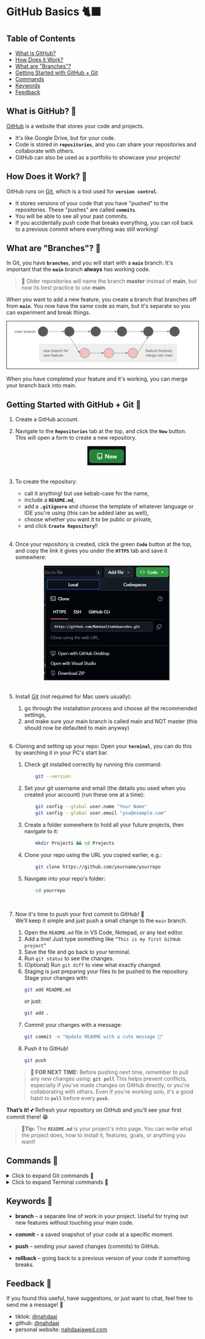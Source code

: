 # GitHub Basics 🐈‍⬛

<h2>Table of Contents</h2>

- [What is GitHub?](#what-is-github-)
- [How Does it Work?](#how-does-it-work-)
- [What are "Branches"?](#what-are-branches-)
- [Getting Started with GitHub + Git](#getting-started-with-github--git-)
- [Commands](#commands-)
- [Keywords](#keywords-)
- [Feedback](#feedback)

## What is GitHub? 🌸
[GitHub](www.github.com) is a website that stores your code and projects.
- It's like Google Drive, but for your code.
- Code is stored in **`repositories`**, and you can share your repositories and collaborate with others.
- GitHub can also be used as a portfolio to showcase your projects!


## How Does it Work? 🌸
GitHub runs on [Git](https://git-scm.com/), which is a tool used for **`version control`**.
- It stores versions of your code that you have "pushed" to the repositories. These "pushes" are called **`commits`**.
- You will be able to see all your past commits.
- If you accidentally push code that breaks everything, you can roll back to a previous commit where everything was still working!

## What are "Branches"? 🌸
In Git, you have **`branches`**, and you will start with a **`main`** branch. It's important that the **`main`** branch **always** has working code.

> 🖤 Older repositories will name the branch **master** instead of **main**, but now its best practice to use **main**.

When you want to add a new feature, you create a branch that branches off from **`main`**. You now have the same code as main, but it's separate so you can experiment and break things.

<img src="/images/git-branch.jpg" style="border:solid 1px">

When you have completed your feature and it's working, you can merge your branch back into main.

## Getting Started with GitHub + Git 🌸
1. Create a GitHub account.
    <br>
2. Navigate to the **`Repositories`** tab at the top, and click the **`New`** button. This will open a form to create a new repository.
    <div align=center>
        <img src="/images/new-repo-btn.jpg" height="50px">
    </div>
    <br>
3. To create the repository:
    - call it anything! but use kebab-case for the name,
    - include a **`README.md`**,
    - add a **`.gitignore`** and choose the template of whatever language or IDE you're using (this can be added later as well),
    - choose whether you want it to be public or private,
    - and click **`Create Repository`**!!
    <br>
4. Once your repository is created, click the green **`Code`** button at the top, and copy the link it gives you under the **`HTTPS`** tab and save it somewhere:
    <div align=center>
        <img src="/images/git-clone.jpg" height="300px">
    </div>
    <br>
5. Install [Git](https://git-scm.com/downloads) (not required for Mac users usually):
    1. go through the installation process and choose all the recommended settings,
    2. and make sure your main branch is called main and NOT master (this should now be defaulted to main anyway)
    <br>
6. Cloning and setting up your repo: Open your **`terminal`**, you can do this by searching it in your PC's start bar.
    1. Check git installed correctly by running this command:
        ```bash
            git --version
        ```
    2. Set your git username and email (the details you used when you created your account)  (run these one at a time):
        ```bash
            git config --global user.name "Your Name"
            git config --global user.email "you@example.com"
        ```
    3. Create a folder somewhere to hold all your future projects, then navigate to it:
        ```bash
            mkdir Projects && cd Projects
        ``` 
    4. Clone your repo using the URL you copied earlier, e.g.:
        ```bash
            git clone https://github.com/yourname/yourrepo
        ```
    5. Navigate into your repo's folder:
        ```bash
            cd yourrepo
        ```
        <br>
7. Now it's time to push your first commit to GitHub! 🌸  
   We’ll keep it simple and just push a small change to the `main` branch.

   1. Open the `README.md` file in VS Code, Notepad, or any text editor.
   2. Add a line! Just type something like `“This is my first GitHub project”`
   3. Save the file and go back to your terminal.
   4. Run `git status` to see the changes.
   5. (Optional) Run `git diff` to view what exactly changed.
   6. Staging is just preparing your files to be pushed to the repository. Stage your changes with:
      ```bash
      git add README.md
      ```
      or just:
      ```bash
      git add .
      ```
   7. Commit your changes with a message:
      ```bash
      git commit -m "Update README with a cute message 🌸"
      ```
   8. Push it to GitHub!
      ```bash
      git push
      ```
    > **🖤 FOR NEXT TIME:** Before pushing next time, remember to pull any new changes using:
        **`git pull`**
        This helps prevent conflicts, especially if you've made changes on GitHub directly, or you're collaborating with others. Even if you're working solo, it's a good habit to **`pull`** before every **`push`**.


**That’s it!** 💕 Refresh your repository on GitHub and you’ll see your first commit there! 😁

   > 🖤**Tip:** The **`README.md`** is your project's intro page. You can write what the project does, how to install it, features, goals, or anything you want!


## Commands 🌸

<details>
    <summary>Click to expand Git commands 🖤</summary>
<h3> Git </h3>

- **`git clone [url]`** – copies a GitHub repository onto your computer so you can work on it locally.  

- **`git init`** – turns a normal folder into a Git repository so Git can start tracking changes.  

- **`git add [file/folder]`** – stages specific changes (adds them to the "ready to commit" list).  

- **`git add .`** – stages ALL changes (be careful with this, as you may not want to stage all your changes).  

- **`git commit -m "message"`** – saves a snapshot of your changes with a message.  

- **`git push`** – sends your commits to the remote repository (e.g., GitHub).  

- **`git pull`** – brings the latest changes from GitHub into your local project.  

- **`git pull --rebase`** – similar to `git pull` but avoids extra merge commits.  

- **`git status`** – shows which files have been changed and whether they’re staged.  

- **`git branch`** – lists all branches in your project.  

- **`git checkout [branch]`** – switches to a different branch.  

- **`git checkout -b [branch]`** – creates a new branch **and** switches to it.  

- **`git merge [branch]`** – merges the specified branch into your current one.  

- **`git stash`** – temporarily saves your uncommitted changes (so you can switch branches safely).  

- **`git stash pop`** – restores the changes you stashed earlier.  

- **`git log`** – shows a history of your commits.  

- **`git remote -v`** – shows the GitHub URL(s) your project is connected to. 

- **`git reset --hard HEAD`** – resets all changes and returns to the last commit.  

</details>

<details>
    <summary>Click to expand Terminal commands 🖤</summary>
<h3> Terminal </h3>

_These are commands you type into your terminal or command line — not Git-specific, but super useful!_

- **`cd foldername`** – moves into a folder.

- **`cd ..`** – moves out of current folder.

- **`ls`** – lists everything in the current folder.

- **`mkdir foldername`** – creates a new folder.

- **`touch filename.txt`** – creates a new file.

- **`code .`** – opens the current folder in VS Code (only works if VS Code is installed properly). 

</details>



## Keywords 🌸

- **branch** – a separate line of work in your project. Useful for trying out new features without touching your main code.

- **commit** – a saved snapshot of your code at a specific moment.

- **push** – sending your saved changes (commits) to GitHub.

- **rollback** – going back to a previous version of your code if something breaks.

## Feedback 🌸
If you found this useful, have suggestions, or just want to chat, feel free to send me a message! 🖤

- tiktok: [@nahdaaj](https://tiktok.com/@nahdaaj)
- github: [@nahdaaj](https://github.com/nahdaaj)
- personal website: [nahdaajawed.com](https://nahdaajawed.com/)